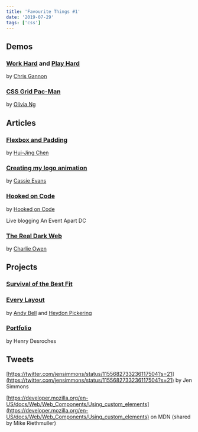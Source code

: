 ```yaml
---
title: 'Favourite Things #1'
date: '2019-07-29'
tags: ['css']
---
```


## Demos

### [Work Hard](https://codepen.io/chrisgannon/pen/LKBGxp) and [Play Hard](https://codepen.io/chrisgannon/pen/KONLar)

by [Chris Gannon]()

### [CSS Grid Pac-Man](https://codepen.io/oliviale/full/MNJwBM)

by [Olivia Ng]()

## Articles

### [Flexbox and Padding](https://www.chenhuijing.com/blog/flexbox-and-padding/)

by [Hui-Jing Chen]()

### [Creating my logo animation](https://www.cassie.codes/posts/creating-my-logo-animation/)

by [Cassie Evans]()

### [Hooked on Code](http://hookedoncode.com)

by [Hooked on Code](http://hookedoncode.com)

Live blogging An Event Apart DC

### [The Real Dark Web](https://www.sonniesedge.net/posts/real-dark-web/)

by [Charlie Owen]()

## Projects

### [Survival of the Best Fit](https://medium.com/read-write-participate/would-an-algorithm-hire-you-or-ignore-your-resume-db315a873c91)

### [Every Layout](https://every-layout.dev/checkout/)

by [Andy Bell]() and [Heydon Pickering]()

### [Portfolio](https://t.co/xhEbWJhhSp?amp=1)

by Henry Desroches

## Tweets

[https://twitter.com/jensimmons/status/1155682733236117504?s=21](https://twitter.com/jensimmons/status/1155682733236117504?s=21) by Jen Simmons

[https://developer.mozilla.org/en-US/docs/Web/Web_Components/Using_custom_elements](https://developer.mozilla.org/en-US/docs/Web/Web_Components/Using_custom_elements) on MDN (shared by Mike Riethmuller)
